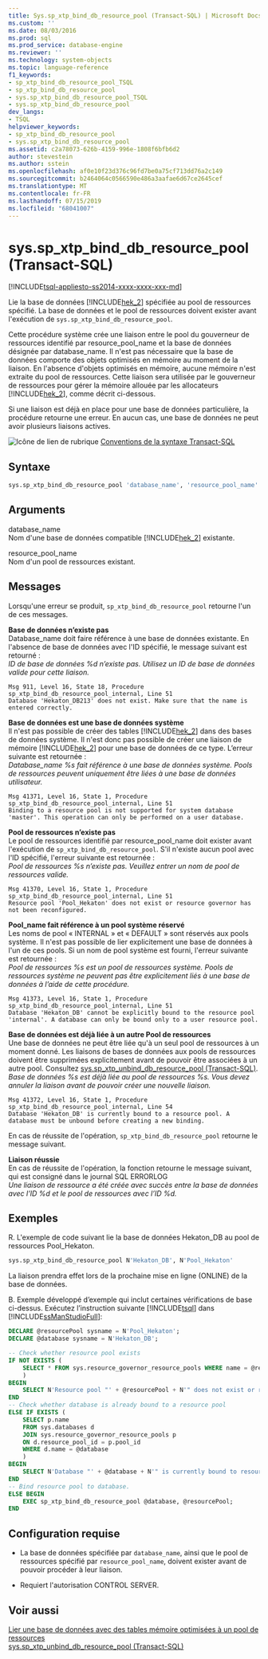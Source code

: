 ```yaml
---
title: Sys.sp_xtp_bind_db_resource_pool (Transact-SQL) | Microsoft Docs
ms.custom: ''
ms.date: 08/03/2016
ms.prod: sql
ms.prod_service: database-engine
ms.reviewer: ''
ms.technology: system-objects
ms.topic: language-reference
f1_keywords:
- sp_xtp_bind_db_resource_pool_TSQL
- sp_xtp_bind_db_resource_pool
- sys.sp_xtp_bind_db_resource_pool_TSQL
- sys.sp_xtp_bind_db_resource_pool
dev_langs:
- TSQL
helpviewer_keywords:
- sp_xtp_bind_db_resource_pool
- sys.sp_xtp_bind_db_resource_pool
ms.assetid: c2a78073-626b-4159-996e-1808f6bfb6d2
author: stevestein
ms.author: sstein
ms.openlocfilehash: af0e10f23d376c96fd7be0a75cf713dd76a2c149
ms.sourcegitcommit: b2464064c0566590e486a3aafae6d67ce2645cef
ms.translationtype: MT
ms.contentlocale: fr-FR
ms.lasthandoff: 07/15/2019
ms.locfileid: "68041007"
---
```

# <a name="sysspxtpbinddbresourcepool-transact-sql"></a>sys.sp_xtp_bind_db_resource_pool (Transact-SQL)
[!INCLUDE[tsql-appliesto-ss2014-xxxx-xxxx-xxx-md](../../includes/tsql-appliesto-ss2014-xxxx-xxxx-xxx-md.md)]

  Lie la base de données [!INCLUDE[hek_2](../../includes/hek-2-md.md)] spécifiée au pool de ressources spécifié. La base de données et le pool de ressources doivent exister avant l'exécution de `sys.sp_xtp_bind_db_resource_pool`.  
  
 Cette procédure système crée une liaison entre le pool du gouverneur de ressources identifié par resource_pool_name et la base de données désignée par database_name. Il n'est pas nécessaire que la base de données comporte des objets optimisés en mémoire au moment de la liaison. En l'absence d'objets optimisés en mémoire, aucune mémoire n'est extraite du pool de ressources. Cette liaison sera utilisée par le gouverneur de ressources pour gérer la mémoire allouée par les allocateurs [!INCLUDE[hek_2](../../includes/hek-2-md.md)], comme décrit ci-dessous.  
  
 Si une liaison est déjà en place pour une base de données particulière, la procédure retourne une erreur.  En aucun cas, une base de données ne peut avoir plusieurs liaisons actives.  
  
 ![Icône de lien de rubrique](../../database-engine/configure-windows/media/topic-link.gif "Icône lien de rubrique") [Conventions de la syntaxe Transact-SQL](../../t-sql/language-elements/transact-sql-syntax-conventions-transact-sql.md)  
  
  
## <a name="syntax"></a>Syntaxe  
  
```sql  
sys.sp_xtp_bind_db_resource_pool 'database_name', 'resource_pool_name'  
```  
  
## <a name="arguments"></a>Arguments  
 database_name  
 Nom d'une base de données compatible [!INCLUDE[hek_2](../../includes/hek-2-md.md)] existante.  
  
 resource_pool_name  
 Nom d'un pool de ressources existant.  
  
## <a name="messages"></a>Messages  
 Lorsqu'une erreur se produit, `sp_xtp_bind_db_resource_pool` retourne l'un de ces messages.  
  
 **Base de données n’existe pas**  
 Database_name doit faire référence à une base de données existante. En l'absence de base de données avec l'ID spécifié, le message suivant est retourné :   
*ID de base de données %d n’existe pas.  Utilisez un ID de base de données valide pour cette liaison.*  
  
```  
Msg 911, Level 16, State 18, Procedure sp_xtp_bind_db_resource_pool_internal, Line 51  
Database 'Hekaton_DB213' does not exist. Make sure that the name is entered correctly.  
```  
  
**Base de données est une base de données système**  
 Il n'est pas possible de créer des tables [!INCLUDE[hek_2](../../includes/hek-2-md.md)] dans des bases de données système.  Il n'est donc pas possible de créer une liaison de mémoire [!INCLUDE[hek_2](../../includes/hek-2-md.md)] pour une base de données de ce type.  L’erreur suivante est retournée :  
*Database_name %s fait référence à une base de données système.  Pools de ressources peuvent uniquement être liées à une base de données utilisateur.*  
  
```  
Msg 41371, Level 16, State 1, Procedure sp_xtp_bind_db_resource_pool_internal, Line 51  
Binding to a resource pool is not supported for system database 'master'. This operation can only be performed on a user database.  
```  
  
**Pool de ressources n’existe pas**  
 Le pool de ressources identifié par resource_pool_name doit exister avant l'exécution de `sp_xtp_bind_db_resource_pool`.  S'il n'existe aucun pool avec l'ID spécifié, l'erreur suivante est retournée :  
*Pool de ressources %s n’existe pas.  Veuillez entrer un nom de pool de ressources valide.*  
  
```  
Msg 41370, Level 16, State 1, Procedure sp_xtp_bind_db_resource_pool_internal, Line 51  
Resource pool 'Pool_Hekaton' does not exist or resource governor has not been reconfigured.  
```  
  
**Pool_name fait référence à un pool système réservé**  
 Les noms de pool « INTERNAL » et « DEFAULT » sont réservés aux pools système.  Il n'est pas possible de lier explicitement une base de données à l'un de ces pools.  Si un nom de pool système est fourni, l'erreur suivante est retournée :  
*Pool de ressources %s est un pool de ressources système.  Pools de ressources système ne peuvent pas être explicitement liés à une base de données à l’aide de cette procédure.*  
  
```  
Msg 41373, Level 16, State 1, Procedure sp_xtp_bind_db_resource_pool_internal, Line 51  
Database 'Hekaton_DB' cannot be explicitly bound to the resource pool 'internal'. A database can only be bound only to a user resource pool.  
```  
  
**Base de données est déjà liée à un autre Pool de ressources**  
 Une base de données ne peut être liée qu'à un seul pool de ressources à un moment donné. Les liaisons de bases de données aux pools de ressources doivent être supprimées explicitement avant de pouvoir être associées à un autre pool. Consultez [sys.sp_xtp_unbind_db_resource_pool &#40;Transact-SQL&#41;](../../relational-databases/system-stored-procedures/sys-sp-xtp-unbind-db-resource-pool-transact-sql.md).  
*Base de données %s est déjà liée au pool de ressources %s.  Vous devez annuler la liaison avant de pouvoir créer une nouvelle liaison.*  
  
```  
Msg 41372, Level 16, State 1, Procedure sp_xtp_bind_db_resource_pool_internal, Line 54  
Database 'Hekaton_DB' is currently bound to a resource pool. A database must be unbound before creating a new binding.  
```  
  
 En cas de réussite de l'opération, `sp_xtp_bind_db_resource_pool` retourne le message suivant.  
  
**Liaison réussie**  
 En cas de réussite de l'opération, la fonction retourne le message suivant, qui est consigné dans le journal SQL ERRORLOG  
*Une liaison de ressource a été créée avec succès entre la base de données avec l’ID %d et le pool de ressources avec l’ID %d.*  
  
## <a name="examples"></a>Exemples  
R.  L'exemple de code suivant lie la base de données Hekaton_DB au pool de ressources Pool_Hekaton.  
  
```sql  
sys.sp_xtp_bind_db_resource_pool N'Hekaton_DB', N'Pool_Hekaton'  
```  
 
 La liaison prendra effet lors de la prochaine mise en ligne (ONLINE) de la base de données.  
 
 B. Exemple développé d’exemple qui inclut certaines vérifications de base ci-dessus.  Exécutez l’instruction suivante [!INCLUDE[tsql](../../includes/tsql-md.md)] dans [!INCLUDE[ssManStudioFull](../../includes/ssmanstudiofull-md.md)]\:
 
```sql
DECLARE @resourcePool sysname = N'Pool_Hekaton';
DECLARE @database sysname = N'Hekaton_DB';

-- Check whether resource pool exists
IF NOT EXISTS (
    SELECT * FROM sys.resource_governor_resource_pools WHERE name = @resourcePool
    )
BEGIN
    SELECT N'Resource pool "' + @resourcePool + N'" does not exist or resource governor has not been reconfigured.';
END
-- Check whether database is already bound to a resource pool
ELSE IF EXISTS (
    SELECT p.name
    FROM sys.databases d
    JOIN sys.resource_governor_resource_pools p
    ON d.resource_pool_id = p.pool_id
    WHERE d.name = @database
    )
BEGIN
    SELECT N'Database "' + @database + N'" is currently bound to resource pool "' + @resourcePool  + N'". A database must be unbound before creating a new binding.';
END
-- Bind resource pool to database.
ELSE BEGIN
    EXEC sp_xtp_bind_db_resource_pool @database, @resourcePool; 
END 
``` 
  
## <a name="requirements"></a>Configuration requise  
  
-   La base de données spécifiée par `database_name`, ainsi que le pool de ressources spécifié par `resource_pool_name`, doivent exister avant de pouvoir procéder à leur liaison.  
  
-   Requiert l'autorisation CONTROL SERVER.  
  
## <a name="see-also"></a>Voir aussi  
 [Lier une base de données avec des tables mémoire optimisées à un pool de ressources](../../relational-databases/in-memory-oltp/bind-a-database-with-memory-optimized-tables-to-a-resource-pool.md)   
 [sys.sp_xtp_unbind_db_resource_pool &#40;Transact-SQL&#41;](../../relational-databases/system-stored-procedures/sys-sp-xtp-unbind-db-resource-pool-transact-sql.md)  
  
  
